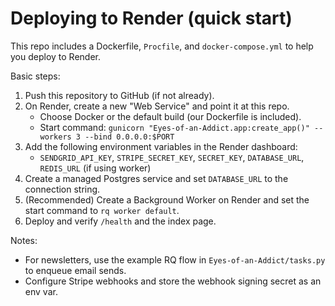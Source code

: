 # Deploying to Render (quick start)

This repo includes a Dockerfile, `Procfile`, and `docker-compose.yml` to help you deploy to Render.

Basic steps:

1. Push this repository to GitHub (if not already).
2. On Render, create a new "Web Service" and point it at this repo.
   - Choose Docker or the default build (our Dockerfile is included).
   - Start command: `gunicorn "Eyes-of-an-Addict.app:create_app()" --workers 3 --bind 0.0.0.0:$PORT`
3. Add the following environment variables in the Render dashboard:
   - `SENDGRID_API_KEY`, `STRIPE_SECRET_KEY`, `SECRET_KEY`, `DATABASE_URL`, `REDIS_URL` (if using worker)
4. Create a managed Postgres service and set `DATABASE_URL` to the connection string.
5. (Recommended) Create a Background Worker on Render and set the start command to `rq worker default`.
6. Deploy and verify `/health` and the index page.

Notes:
- For newsletters, use the example RQ flow in `Eyes-of-an-Addict/tasks.py` to enqueue email sends.
- Configure Stripe webhooks and store the webhook signing secret as an env var.
